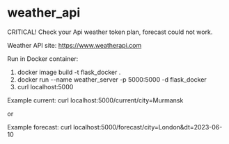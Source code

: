 # weather_api
CRITICAL!
Check your Api weather token plan, forecast could not work.

Weather API site: https://www.weatherapi.com

Run in Docker container:
1. docker image build -t flask_docker .
2. docker run --name weather_server -p 5000:5000 -d flask_docker
3. curl localhost:5000

Example current: curl localhost:5000/current/city=Murmansk

or

Example forecast: curl localhost:5000/forecast/city=London&dt=2023-06-10

